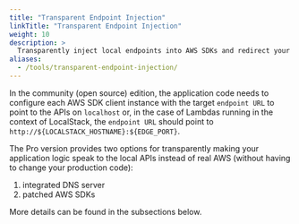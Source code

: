 ```yaml
---
title: "Transparent Endpoint Injection"
linkTitle: "Transparent Endpoint Injection"
weight: 10
description: >
  Transparently inject local endpoints into AWS SDKs and redirect your AWS calls to LocalStack
aliases:
  - /tools/transparent-endpoint-injection/
---
```


In the community (open source) edition, the application code needs to configure each AWS SDK client instance with the target `endpoint URL` to point to the APIs on `localhost` or, in the case of Lambdas running in the context of LocalStack, the `endpoint URL` should point to `http://${LOCALSTACK_HOSTNAME}:${EDGE_PORT}`.

The Pro version provides two options for transparently making your application logic speak to the local APIs instead of real AWS (without having to change your production code):
1. integrated DNS server
2. patched AWS SDKs

More details can be found in the subsections below.
